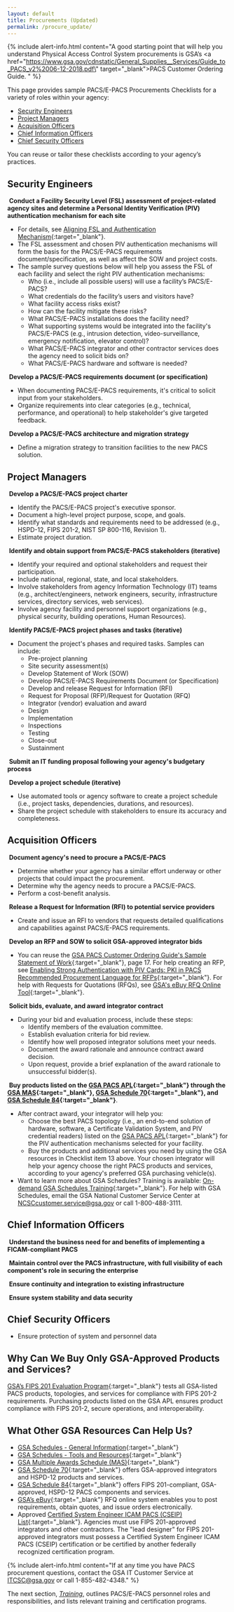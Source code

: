 ```yaml
---
layout: default
title: Procurements (Updated)
permalink: /procure_update/
---
```


{% include alert-info.html content="A good starting point that will help you understand Physical Access Control System procurements is GSA’s <a href=\"https://www.gsa.gov/cdnstatic/General_Supplies__Services/Guide_to_PACS_v2%2006-12-2018.pdf\" target=\"_blank\">PACS Customer Ordering Guide. </a>" %}

This page provides sample PACS/E-PACS Procurements Checklists for a variety of roles within your agency: 

- [Security Engineers](#security-engineers)
- [Project Managers](#project-managers)
- [Acquisition Officers](#acquisition-officers)
- [Chief Information Officers](#chief-information-officers)
- [Chief Security Officers](#chief-security-officers)

You can reuse or tailor these checklists according to your agency’s practices.

## Security Engineers

<i class="fa fa-check-square-o"></i> &nbsp;**Conduct a Facility Security Level (FSL) assessment of project-related agency sites and determine a Personal Identity Verification (PIV) authentication mechanism for each site**
 - For details, see [Aligning FSL and Authentication Mechanism]({{site.baseurl}}/alignfslandauth/){:target="_blank"}.
 - The FSL assessment and chosen PIV authentication mechanisms will form the basis for the PACS/E-PACS requirements document/specification, as well as affect the SOW and project costs.
 - The sample survey questions below will help you assess the FSL of each facility and select the right PIV authentication mechanisms: <br>
    -	Who (i.e., include all possible users) will use a facility’s PACS/E-PACS?
    -	What credentials do the facility’s users and visitors have?
    -	What facility access risks exist? 
    -	How can the facility mitigate these risks? 
    -	What PACS/E-PACS installations does the facility need?
    -	What supporting systems would be integrated into the facility's PACS/E-PACS (e.g., intrusion detection, video-surveillance, emergency notification, elevator control)?
    -	What PACS/E-PACS integrator and other contractor services does the agency need to solicit bids on?
    -	What PACS/E-PACS hardware and software is needed? 
	
<i class="fa fa-check-square-o"></i> &nbsp;**Develop a PACS/E-PACS requirements document (or specification)**
- When documenting PACS/E-PACS requirements, it's critical to solicit input from your stakeholders.  
- Organize requirements into clear categories (e.g., technical, performance, and operational) to help stakeholder's give targeted feedback.


<i class="fa fa-check-square-o"></i> &nbsp;**Develop a PACS/E-PACS architecture and migration strategy** 
- Define a migration strategy to transition facilities to the new PACS solution.

## Project Managers

<i class="fa fa-check-square-o"></i> &nbsp;**Develop a PACS/E-PACS project charter** 
- Identify the PACS/E-PACS project's executive sponsor.
- Document a high-level project purpose, scope, and goals. 
- Identify what standards and requirements need to be addressed (e.g., HSPD-12, FIPS 201-2, NIST SP 800-116, Revision 1).
- Estimate project duration.

<i class="fa fa-check-square-o"></i> &nbsp;**Identify and obtain support from PACS/E-PACS stakeholders (iterative)**
- Identify your required and optional stakeholders and request their participation.
- Include national, regional, state, and local stakeholders.
- Involve stakeholders from agency Information Technology (IT) teams (e.g., architect/engineers, network engineers, security, infrastructure services, directory services, web services).
- Involve agency facility and personnel support organizations (e.g., physical security, building operations, Human Resources). 

<i class="fa fa-check-square-o"></i> &nbsp;**Identify PACS/E-PACS project phases and tasks (iterative)**
- Document the project's phases and required tasks. Samples can include:
    -	Pre-project planning
    -	Site security assessment(s)
    -	Develop Statement of Work (SOW)
    -   Develop PACS/E-PACS Requirements Document (or Specification)
    -	Develop and release Request for Information (RFI) 
    -	Request for Proposal (RFP)/Request for Quotation (RFQ)  
    -	Integrator (vendor) evaluation and award
    -   Design
    -   Implementation
    -   Inspections
    -   Testing
    -	Close-out
    -	Sustainment

<i class="fa fa-check-square-o"></i> &nbsp;**Submit an IT funding proposal following your agency's budgetary process**

	
<i class="fa fa-check-square-o"></i> &nbsp;**Develop a project schedule (iterative)**
- Use automated tools or agency software to create a project schedule (i.e., project tasks, dependencies, durations, and resources).
- Share the project schedule with stakeholders to ensure its accuracy and completeness.

## Acquisition Officers

<i class="fa fa-check-square-o"></i> &nbsp;**Document agency's need to procure a PACS/E-PACS**
- Determine whether your agency has a similar effort underway or other projects that could impact the procurement.
- Determine why the agency needs to procure a PACS/E-PACS. 
- Perform a cost-benefit analysis. 


<i class="fa fa-check-square-o"></i> &nbsp;**Release a Request for Information (RFI) to potential service providers**
- Create and issue an RFI to vendors that requests detailed qualifications and capabilities against PACS/E-PACS requirements.

<i class="fa fa-check-square-o"></i> &nbsp;**Develop an RFP and SOW to solicit GSA-approved integrator bids**
 
-  You can reuse the [GSA PACS Customer Ordering Guide's Sample Statement of Work]( https://www.gsa.gov/cdnstatic/General_Supplies__Services/Guide_to_PACS_v2%2006-12-2018.pdf){:target="_blank"}, page 17. For help creating an RFP, see [Enabling Strong Authentication with PIV Cards: PKI in PACS Recommended Procurement Language for RFPs](https://www.idmanagement.gov/wp-content/uploads/sites/1171/uploads/Procurement-Language-1.1.0.pdf){:target="_blank"}. For help with Requests for Quotations (RFQs), see [GSA's eBuy RFQ Online Tool](https://www.ebuy.gsa.gov/ebuy/){:target="_blank"}.



<i class="fa fa-check-square-o"></i> &nbsp;**Solicit bids, evaluate, and award integrator contract**

- During your bid and evaluation process, include these steps:
    - Identify members of the evaluation committee.
    - Establish evaluation criteria for bid review. 
    - Identify how well proposed integrator solutions meet your needs. 
    - Document the award rationale and announce contract award decision. 
    - Upon request, provide a brief explanation of the award rationale to unsuccessful bidder(s).

<i class="fa fa-check-square-o"></i> &nbsp;**Buy products listed on the [GSA PACS APL](https://www.idmanagement.gov/approved-products-list-pacs-products/){:target="_blank"} through the [GSA MAS](https://www.gsa.gov/buying-selling/purchasing-programs/gsa-schedules/schedules-news-and-updates){:target="_blank"}, [GSA Schedule 70]( https://www.gsa.gov/technology/technology-purchasing-programs/it-schedule-70){:target="_blank"}, and [GSA Schedule 84](https://www.gsa.gov/buying-selling/purchasing-programs/gsa-schedules/list-of-gsa-schedules/schedule-84security-fire-law-enforcement){:target="_blank"}**. 

- After contract award, your integrator will help you:
    - Choose the best PACS topology (i.e., an end-to-end solution of hardware, software, a Certificate Validation System, and PIV credential readers) listed on the [GSA PACS APL](https://www.idmanagement.gov/approved-products-list-pacs-products/){:target="_blank"} for the PIV authentication mechanisms selected for your facility.  
    - Buy the products and additional services you need by using the GSA resources in Checklist item 13 above. Your chosen integrator will help your agency choose the right PACS products and services, according to your agency's preferred GSA purchasing vehicle(s). 
-  Want to learn more about GSA Schedules? Training is available: [On-demand GSA Schedules Training](ww.gsa.gov/buying-selling/products-services/security-protection/training-for-security-protection){:target="_blank"}. For help with GSA Schedules, email the GSA National Customer Service Center at NCSCcustomer.service@gsa.gov or call 1-800-488-3111.
	
## Chief Information Officers
<i class="fa fa-check-square-o"></i> &nbsp;**Understand the business need for and benefits of implementing a FICAM-compliant PACS**

<i class="fa fa-check-square-o"></i> &nbsp;**Maintain control over the PACS infrastructure, with full visibility of each component's role in securing the enterprise**

<i class="fa fa-check-square-o"></i> &nbsp;**Ensure continuity and integration to existing infrastructure**

<i class="fa fa-check-square-o"></i> &nbsp;**Ensure system stability and data security**

## Chief Security Officers
- Ensure protection of system and personnel data




## Why Can We Buy Only GSA-Approved Products and Services?
[GSA’s FIPS 201 Evaluation Program](https://www.idmanagement.gov/fips201/){:target="_blank"} tests all GSA-listed PACS products, topologies, and services for compliance with FIPS 201-2 requirements. Purchasing products listed on the GSA APL ensures product compliance with FIPS 201-2, secure operations, and interoperability.   

## What Other GSA Resources Can Help Us?
- [GSA Schedules - General Information](https://www.gsa.gov/buying-selling/purchasing-programs/gsa-schedules/schedule-buyers){:target="_blank"}
- [GSA Schedules - Tools and Resources](https://www.gsa.gov/buying-selling/purchasing-programs/gsa-schedules/we-are-here-to-help){:target="_blank"}
- [GSA Multiple Awards Schedule (MAS)](https://www.gsa.gov/buying-selling/purchasing-programs/gsa-schedules/schedules-news-and-updates){:target="_blank"}
- [GSA Schedule 70]( https://www.gsa.gov/technology/technology-purchasing-programs/it-schedule-70){:target="_blank"} offers GSA-approved integrators and HSPD-12 products and services.  
- [GSA Schedule 84](https://www.gsa.gov/buying-selling/purchasing-programs/gsa-schedules/list-of-gsa-schedules/schedule-84security-fire-law-enforcement){:target="_blank"} offers FIPS 201-compliant, GSA-approved, HSPD-12 PACS components and services.
- [GSA’s eBuy](https://www.ebuy.gsa.gov/ebuy/){:target="_blank"} RFQ online system enables you to post requirements, obtain quotes, and issue orders electronically. 
- Approved [Certified System Engineer ICAM PACS (CSEIP) List]( https://www.securetechalliance.org/activities-cseip-registry/){:target="_blank"}.  Agencies must use FIPS 201-approved integrators and other contractors. The "lead designer" for FIPS 201-approved integrators must possess a Certified System Engineer ICAM PACS (CSEIP) certification or be certified by another federally recognized certification program.    

{% include alert-info.html content="If at any time you have PACS procurement questions, contact the GSA IT Customer Service at ITCSC@gsa.gov or call 1-855-482-4348." %}

The next section, *[Training]({{site.baseurl}}/train/)*, outlines PACS/E-PACS personnel roles and responsibilities, and lists relevant training and certification programs.

